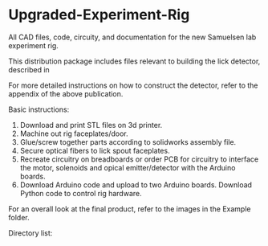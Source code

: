 # Upgraded-Experiment-Rig
All CAD files, code, circuity, and documentation for the new Samuelsen lab experiment rig. 

This distribution package includes files relevant to building the lick detector, described in 



For more detailed instructions on how to construct the detector, refer to the appendix of the above publication.

Basic instructions:
1. Download and print STL files on 3d printer. 
2. Machine out rig faceplates/door. 
3. Glue/screw together parts according to solidworks assembly file. 
4. Secure optical fibers to lick spout faceplates. 
5. Recreate circuitry on breadboards or order PCB for circuitry to interface the motor, solenoids and opical emitter/detector with the Arduino boards. 
6. Download Arduino code and upload to two Arduino boards. Download Python code to control rig hardware.

For an overall look at the final product, refer to the images in the Example folder.




Directory list:


